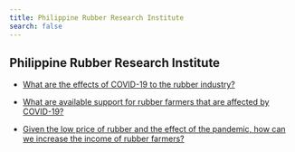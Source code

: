 ```yaml
---
title: Philippine Rubber Research Institute
search: false
---
```


## Philippine Rubber Research Institute


 - [What are the effects of COVID-19 to the rubber industry?](/fy-2022-plan-and-budget/philippine-rubber-research-institute/what-are-the-effects-of-covid-19-to-the-rubber-industry)
    
 - [What are available support for rubber farmers that are affected by COVID-19?](/fy-2022-plan-and-budget/philippine-rubber-research-institute/what-are-available-support-for-rubber-farmers-that-are-affected-by-covid-19)
    
 - [Given the low price of rubber and the effect of the pandemic, how can we increase the income of rubber farmers?](/fy-2022-plan-and-budget/philippine-rubber-research-institute/given-the-low-price-of-rubber-and-the-effect-of-the-pandemic-how-can-we-increase-the-income-of-rubbe)
    
